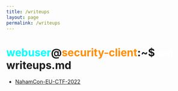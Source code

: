 ```yaml
---
title: /writeups
layout: page
permalink: /writeups
---
```


# <span style="color: cyan;">webuser</span>@<span style="color: darkorange;">security-client</span>:~$ <span style="color: white;">cat</span> writeups.md

- [NahamCon-EU-CTF-2022](NahamCon-EU-CTF-2022)